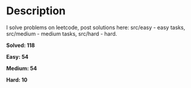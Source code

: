 # Description
I solve problems on leetcode, post solutions here: src/easy - easy tasks, src/medium - medium tasks, src/hard - hard.

**Solved: 118**

**Easy:     54**

**Medium:   54**

**Hard:     10**
